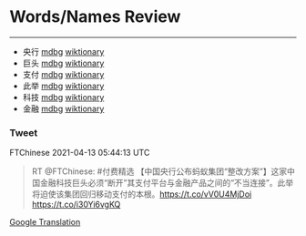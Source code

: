 
# Words/Names Review
___
- 央行 [mdbg](https://www.mdbg.net/chinese/dictionary?page=worddict&wdrst=0&wdqb=央行) [wiktionary](https://en.wiktionary.org/wiki/央行)
- 巨头 [mdbg](https://www.mdbg.net/chinese/dictionary?page=worddict&wdrst=0&wdqb=巨头) [wiktionary](https://en.wiktionary.org/wiki/巨头)
- 支付 [mdbg](https://www.mdbg.net/chinese/dictionary?page=worddict&wdrst=0&wdqb=支付) [wiktionary](https://en.wiktionary.org/wiki/支付)
- 此举 [mdbg](https://www.mdbg.net/chinese/dictionary?page=worddict&wdrst=0&wdqb=此举) [wiktionary](https://en.wiktionary.org/wiki/此举)
- 科技 [mdbg](https://www.mdbg.net/chinese/dictionary?page=worddict&wdrst=0&wdqb=科技) [wiktionary](https://en.wiktionary.org/wiki/科技)
- 金融 [mdbg](https://www.mdbg.net/chinese/dictionary?page=worddict&wdrst=0&wdqb=金融) [wiktionary](https://en.wiktionary.org/wiki/金融)
### Tweet
FTChinese 2021-04-13 05:44:13 UTC
> RT @FTChinese: #付费精选 【中国央行公布蚂蚁集团“整改方案”】这家中国金融科技巨头必须“断开”其支付平台与金融产品之间的“不当连接”。此举将迫使该集团回归移动支付的本根。https://t.co/vV0U4MjDoi https://t.co/i30Yi6vgKQ

[Google Translation](https://translate.google.com/?hi=en&tab=TT&sl=zh-CN&tl=en&op=translate&text=RT+%40FTChinese%3A+%23%E4%BB%98%E8%B4%B9%E7%B2%BE%E9%80%89+%E3%80%90%E4%B8%AD%E5%9B%BD%E5%A4%AE%E8%A1%8C%E5%85%AC%E5%B8%83%E8%9A%82%E8%9A%81%E9%9B%86%E5%9B%A2%E2%80%9C%E6%95%B4%E6%94%B9%E6%96%B9%E6%A1%88%E2%80%9D%E3%80%91%E8%BF%99%E5%AE%B6%E4%B8%AD%E5%9B%BD%E9%87%91%E8%9E%8D%E7%A7%91%E6%8A%80%E5%B7%A8%E5%A4%B4%E5%BF%85%E9%A1%BB%E2%80%9C%E6%96%AD%E5%BC%80%E2%80%9D%E5%85%B6%E6%94%AF%E4%BB%98%E5%B9%B3%E5%8F%B0%E4%B8%8E%E9%87%91%E8%9E%8D%E4%BA%A7%E5%93%81%E4%B9%8B%E9%97%B4%E7%9A%84%E2%80%9C%E4%B8%8D%E5%BD%93%E8%BF%9E%E6%8E%A5%E2%80%9D%E3%80%82%E6%AD%A4%E4%B8%BE%E5%B0%86%E8%BF%AB%E4%BD%BF%E8%AF%A5%E9%9B%86%E5%9B%A2%E5%9B%9E%E5%BD%92%E7%A7%BB%E5%8A%A8%E6%94%AF%E4%BB%98%E7%9A%84%E6%9C%AC%E6%A0%B9%E3%80%82https%3A%2F%2Ft.co%2FvV0U4MjDoi+https%3A%2F%2Ft.co%2Fi30Yi6vgKQ)
